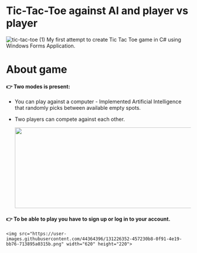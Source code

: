 # Tic-Tac-Toe against AI and player vs player
![tic-tac-toe (1)](https://user-images.githubusercontent.com/44364396/126083527-29e79062-5429-4fc5-9e66-65c303c381ef.png)
My first attempt to create Tic Tac Toe game in C# using Windows Forms Application.
# About game
#### 👉  Two modes is present: 
* You can play against a computer - Implemented Artificial Intelligence that randomly picks between available empty spots.
* Two players can compete against each other.

    <img src="https://user-images.githubusercontent.com/44364396/131225500-66254462-e329-427e-b7c7-b906824947f7.png" width="640" height="220">


#### 👉  To be able to play you have to sign up or log in to your account.

    
    <img src="https://user-images.githubusercontent.com/44364396/131226352-457230b8-0f91-4e19-bb76-713895a0315b.png" width="620" height="220">



